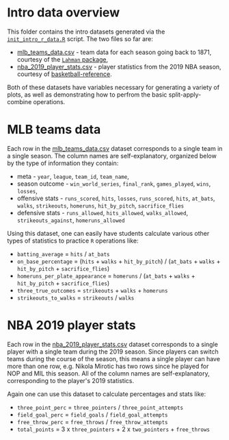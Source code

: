# Intro data overview

This folder contains the intro datasets generated via the [`init_intro_r_data.R`](https://github.com/ryurko/CMSACamp/blob/master/R/init_intro_r_data.R)
script. The two files so far are:

* [mlb_teams_data.csv](https://raw.githubusercontent.com/ryurko/CMSACamp/master/data/intro_r/mlb_teams_data.csv?token=AFKSV7BGJHKW3W72AMN2K5C453U7Q) - team data for each season going back to 1871, courtesy of the [`Lahman` package](https://cran.r-project.org/web/packages/Lahman/index.html),
* [nba_2019_player_stats.csv](https://raw.githubusercontent.com/ryurko/CMSACamp/master/data/intro_r/nba_2019_player_stats.csv?token=AFKSV7EZOGYYTLAWNZ7YRPC453VNQ) - player statistics from the 2019 NBA season, courtesy of [basketball-reference](https://www.basketball-reference.com/leagues/NBA_2019_totals.html).

Both of these datasets have variables necessary for generating a variety of plots,
as well as demonstrating how to perfrom the basic split-apply-combine operations.

# MLB teams data

Each row in the [mlb_teams_data.csv](https://raw.githubusercontent.com/ryurko/CMSACamp/master/data/intro_r/mlb_teams_data.csv?token=AFKSV7BGJHKW3W72AMN2K5C453U7Q) dataset corresponds to a single team in a single
season. The column names are self-explanatory, organized below by the type of
information they contain:

* meta - `year`, `league`, `team_id`, `team_name`,
* season outcome - `win_world_series`, `final_rank`, `games_played`, `wins`, `losses`,
* offensive stats - `runs_scored`, `hits`, `losses`, `runs_scored`, `hits`, `at_bats`, `walks`, `strikeouts`, `homeruns`, `hit_by_pitch`, `sacrifice_flies`
* defensive stats - `runs_allowed`, `hits_allowed`, `walks_allowed`, `strikeouts_against`, `homeruns_allowed`

Using this dataset, one can easily have students calculate various other types
of statistics to practice `R` operations like:

* `batting_average` = `hits` / `at_bats`
* `on_base_percentage` = (`hits` + `walks` + `hit_by_pitch`) / (`at_bats` + `walks` + `hit_by_pitch` + `sacrifice_flies`)
* `homeruns_per_plate_appearance` = `homeruns` / (`at_bats` + `walks` + `hit_by_pitch` + `sacrifice_flies`)
* `three_true_outcomes` = `strikeouts` + `walks` + `homeruns`
* `strikeouts_to_walks` = `strikeouts` / `walks`

# NBA 2019 player stats

Each row in the [nba_2019_player_stats.csv](https://raw.githubusercontent.com/ryurko/CMSACamp/master/data/intro_r/nba_2019_player_stats.csv?token=AFKSV7EZOGYYTLAWNZ7YRPC453VNQ) dataset corresponds to a single player
with a single team during the 2019 season. Since players can switch teams during
the course of the season, this means a single player can have more than one row,
e.g. Nikola Mirotic has two rows since he played for NOP and MIL this season. 
All of the column names are self-explanatory, corresponding to the player's 2019
statistics.

Again one can use this dataset to calculate percentages and stats like:
* `three_point_perc` = `three_pointers` / `three_point_attempts`
* `field_goal_perc` = `field_goals` / `field_goal_attempts`
* `free_throw_perc` = `free_throws` / `free_throw_attempts`
* `total_points` = 3 x `three_pointers` + 2 x `two_pointers` + `free_throws`



